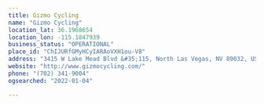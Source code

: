 ```yaml
---
title: Gizmo Cycling
name: "Gizmo Cycling"
location_lat: 36.1968654
location_lon: -115.1847939
business_status: "OPERATIONAL"
place_id: "ChIJURfGMyHCyIARAoVXH1ou-V8"
address: "3415 W Lake Mead Blvd &#35;115, North Las Vegas, NV 89032, USA"
website: "http://www.gizmocycling.com/"
phone: "(702) 341-9004"
ogsearched: "2022-01-04"

---
```

